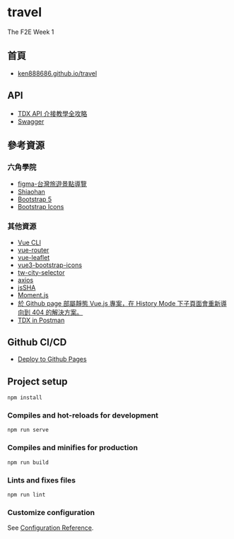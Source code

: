 # travel

The F2E Week 1

## 首頁

- [ken888686.github.io/travel](https://ken888686.github.io/travel)

## API

- [TDX API 介接教學全攻略](https://hackmd.io/1nMqecIOQ266nTv9PnjSQw)
- [Swagger](https://tdx.transportdata.tw/api-service/swagger)

## 參考資源

### 六角學院

- [figma-台灣旅遊景點導覽](https://www.figma.com/file/ySgovCb9c2d2AiIDO7mQx3)
- [Shiaohan](https://2021.thef2e.com/users/6296427084285739387)
- [Bootstrap 5](https://bootstrap5.hexschool.com/)
- [Bootstrap Icons](https://icons.getbootstrap.com/)

### 其他資源

- [Vue CLI](https://cli.vuejs.org/zh/)
- [vue-router](https://github.com/vuejs/vue-router)
- [vue-leaflet](https://github.com/vue-leaflet/vue-leaflet)
- [vue3-bootstrap-icons](https://github.com/dvuckovic/vue3-bootstrap-icons)
- [tw-city-selector](https://dennykuo.github.io/tw-city-selector/)
- [axios](https://github.com/axios/axios)
- [jsSHA](https://github.com/Caligatio/jsSHA)
- [Moment.js](https://github.com/moment/moment)
- [於 Github page 部屬靜態 Vue.js 專案，在 History Mode 下子頁面會重新導向到 404 的解決方案。](https://unzan.medium.com/139f55323164)
- [TDX in Postman](https://hsiangfeng.github.io/other/20210928/2005731696/)

## Github CI/CD

- [Deploy to Github Pages](https://github.com/marketplace/actions/deploy-to-github-pages)

## Project setup

```
npm install
```

### Compiles and hot-reloads for development

```
npm run serve
```

### Compiles and minifies for production

```
npm run build
```

### Lints and fixes files

```
npm run lint
```

### Customize configuration

See [Configuration Reference](https://cli.vuejs.org/config/).
